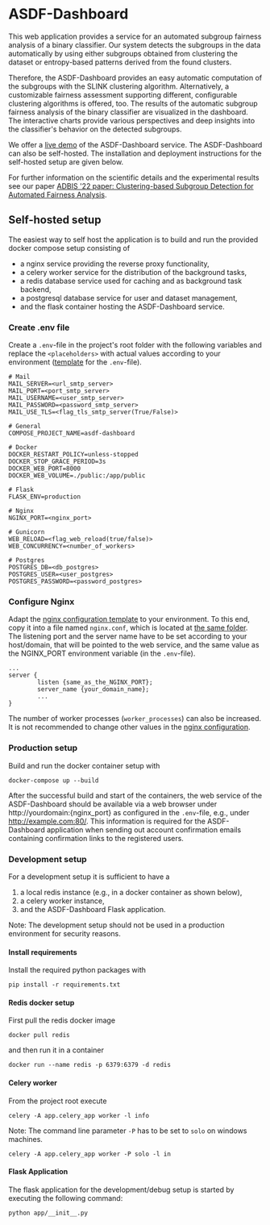 # ASDF-Dashboard

This web application provides a service for an automated subgroup 
fairness analysis of a binary classifier. Our system detects the 
subgroups in the data automatically by using either subgroups obtained
from clustering the dataset or entropy-based patterns derived from 
the found clusters.

Therefore, the ASDF-Dashboard provides an easy automatic computation
of the subgroups with the SLINK clustering algorithm. Alternatively,
a customizable fairness assessment supporting different, configurable
clustering algorithms is offered, too. The results of the automatic 
subgroup fairness analysis of the binary classifier are visualized 
in the dashboard. The interactive charts provide various perspectives
and deep insights into the classifier's behavior on the
detected subgroups.

We offer a [live demo]() of the ASDF-Dashboard service. The 
ASDF-Dashboard can also be self-hosted. The installation and deployment
instructions for the self-hosted setup are given below. 

For further information on the scientific details and the experimental
results see our paper [ADBIS '22 paper: Clustering-based Subgroup 
Detection for Automated Fairness Analysis]().

## Self-hosted setup

The easiest way to self host the application is to build and run 
the provided docker compose setup consisting of
- a nginx service providing the reverse proxy functionality,
- a celery worker service for the distribution of the background
tasks,
- a redis database service used for caching and as background 
task backend,
- a postgresql database service for user and dataset management,
- and the flask container hosting the ASDF-Dashboard service.


### Create .env file

Create a `.env`-file in the project's root folder with the following variables and replace the `<placeholders>` 
with actual values according to your environment ([template](.env-template) for the
`.env`-file).
```
# Mail
MAIL_SERVER=<url_smtp_server>
MAIL_PORT=<port_smtp_server>
MAIL_USERNAME=<user_smtp_server>
MAIL_PASSWORD=<password_smtp_server>
MAIL_USE_TLS=<flag_tls_smtp_server(True/False)>

# General
COMPOSE_PROJECT_NAME=asdf-dashboard

# Docker
DOCKER_RESTART_POLICY=unless-stopped
DOCKER_STOP_GRACE_PERIOD=3s
DOCKER_WEB_PORT=8000
DOCKER_WEB_VOLUME=./public:/app/public

# Flask
FLASK_ENV=production

# Nginx
NGINX_PORT=<nginx_port>

# Gunicorn
WEB_RELOAD=<flag_web_reload(true/false)>
WEB_CONCURRENCY=<number_of_workers>

# Postgres
POSTGRES_DB=<db_postgres>
POSTGRES_USER=<user_postgres>
POSTGRES_PASSWORD=<password_postgres>
```

### Configure Nginx

Adapt the [nginx configuration template](app/conf/nginx/nginx-template.conf) to your 
environment. To this end, copy it into a file named `nginx.conf`, which is located at 
[the same folder](app/conf/nginx). The listening port and the server name have to be 
set according to your host/domain, that will be pointed to the web service, and the 
same value as the NGINX_PORT environment variable (in the `.env`-file).

```
...
server {
        listen {same_as_the_NGINX_PORT};
        server_name {your_domain_name};
        ...
}
```

The number of worker processes (`worker_processes`) can also be 
increased. It is not recommended to change other values in the
[nginx configuration](app/conf/nginx/nginx-template.conf).

### Production setup

Build and run the docker container setup with

`docker-compose up --build`

After the successful build and start of the containers, the web service of the 
ASDF-Dashboard should be available via a web browser under 
http://yourdomain:{nginx_port} as configured in the `.env`-file, 
e.g., under http://example.com:80/. This information is required for
the ASDF-Dashboard application when sending out account confirmation
emails containing confirmation links to the registered users.


### Development setup

For a development setup it is sufficient to have a
1. a local redis instance (e.g., in a docker container as shown below),
2. a celery worker instance,
3. and the ASDF-Dashboard Flask application.

Note: The development setup should not be used in a production 
environment for security reasons.

#### Install requirements

Install the required python packages with

`pip install -r requirements.txt`

#### Redis docker setup

First pull the redis docker image

`docker pull redis`

and then run it in a container

`docker run --name redis -p 6379:6379 -d redis`

#### Celery worker

From the project root execute

`celery -A app.celery_app worker -l info`

Note: The command line parameter `-P` has to be set to `solo` on windows machines.

`celery -A app.celery_app worker -P solo -l in`

#### Flask Application

The flask application for the development/debug setup is started by executing
the following command:

`python app/__init__.py`

